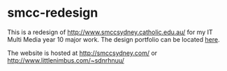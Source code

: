 smcc-redesign
=============

This is a redesign of http://www.smccsydney.catholic.edu.au/ for my IT Multi Media year 10 major work. The design portfolio can be located <a href="https://docs.google.com/a/sydstu.catholic.edu.au/document/d/140jFiubakXChCQ1Zmsq7HQl-CtW3D6O1S-His71Go34/edit#">here</a>.

The website is hosted at http://smccsydney.com/ or http://www.littlenimbus.com/~sdnrhnuu/


